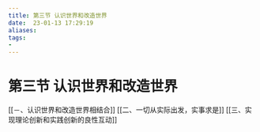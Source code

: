 ```yaml
---
title: 第三节 认识世界和改造世界
date:  23-01-13 17:29:19
aliases: 
tags: 
- 
---
```


# 第三节 认识世界和改造世界

[[－、认识世界和改造世界相结合]]
[[二、一切从实际出发，实事求是]]
[[三、实现理论创新和实践创新的良性互动]]



